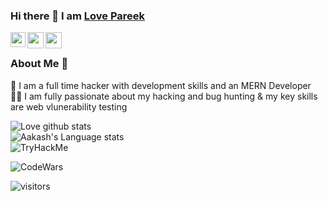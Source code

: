 ### Hi there 👋 I am [Love Pareek](https://www.linkedin.com/in/love-pareek-376ba1157/)


<a href="https://www.linkedin.com/in/love-pareek-376ba1157/">
  <img align="left" width="24px" src="https://cdn.jsdelivr.net/npm/simple-icons@v3/icons/linkedin.svg"  />
</a>
<a href="mailto:monupareeklg24@gmail.com">
  <img align="left" width="26px" src="https://cdn.jsdelivr.net/npm/simple-icons@v3/icons/gmail.svg" />
</a>
<a href="https://app.hackthebox.com/profile/91863">
  <img align="left" width="26px" src="https://www.svgrepo.com/show/331423/hack-the-box.svg" />
</a>
<br />

### About Me 🚀
🌱 I am a full time hacker with development skills and an MERN Developer <br>
👨‍💻 I am fully passionate about my hacking and bug hunting & my key skills are web vlunerability testing 
<br />

![Love github stats](https://github-readme-stats.vercel.app/api?username=monupareeklg&show_icons=true&theme=radical)<br />
![Aakash's Language stats](https://github-readme-stats-eight-theta.vercel.app/api/top-langs/?username=monupareeklg&layout=compact&langs_count=8&hide_border=false)
<br />
<img src="https://tryhackme-badges.s3.amazonaws.com/HB404.png" alt="TryHackMe">

<img src="https://www.codewars.com/users/HB404/badges/small" alt="CodeWars">



![visitors](https://visitor-badge.laobi.icu/badge?page_id=monupareeklg.visitor-badge)
